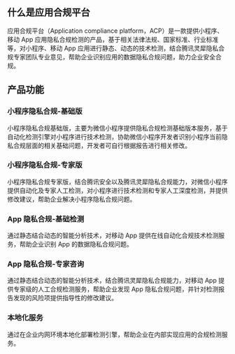 ## 什么是应用合规平台
应用合规平台（Application compliance platform，ACP）是一款提供小程序、移动 App 应用隐私合规检测的产品，基于相关法律法规、国家标准、行业标准等，对小程序、移动 App 应用进行静态、动态的技术检测，结合腾讯灵犀隐私合规专家团队专业意见，帮助企业识别应用的数据隐私合规问题，助力企业安全合规。

## 产品功能
### 小程序隐私合规-基础版
小程序隐私合规基础版，主要为微信小程序提供隐私合规检测基础版本服务，基于自动化检测引擎对小程序进行技术检测，协助微信小程序开发者识别小程序当前隐私合规层面的相关基础问题，开发者可自行根据报告进行相关修改。


### 小程序隐私合规-专家版
小程序隐私合规专家版，结合腾讯安全以及腾讯灵犀隐私合规能力，对微信小程序提供自动化及专家人工检测，对小程序进行技术检测和专家人工深度检测，并提供修改建议，帮助企业解决小程序隐私合规问题。


### App 隐私合规-基础检测
通过静态结合动态的智能分析技术，对移动 App 提供在线自动化合规技术检测服务，帮助企业识别 App 的数据隐私合规问题。


### App 隐私合规-专家咨询
通过静态结合动态的智能分析技术，结合腾讯灵犀隐私合规能力，对移动 App 提供专家级的人工合规检测服务，帮助企业发现 App 隐私合规问题，并针对检测报告发现的风险项提供指导性的修改建议。


### 本地化服务
通过在企业内网环境本地化部署检测引擎，帮助企业在内部实现应用的合规检测服务。

